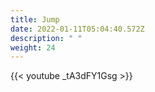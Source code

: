```yaml
---
title: Jump
date: 2022-01-11T05:04:40.572Z
description: " "
weight: 24
---
```

{{< youtube _tA3dFY1Gsg >}}